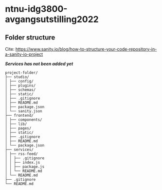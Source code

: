 # ntnu-idg3800-avgangsutstilling2022

## Folder structure

Cite: https://www.sanity.io/blog/how-to-structure-your-code-repository-in-a-sanity-io-project

**_Services has not been added yet_**

```
project-folder/
├── studio/
│ ├── config/
│ ├── plugins/
│ ├── schemas/
│ ├── static/
│ ├── .gitignore
│ ├── README.md
│ ├── package.json
│ └── sanity.json
├── frontend/
│ ├── components/
│ ├── lib/
│ ├── pages/
│ ├── static/
│ ├── .gitignore
│ ├── README.md
│ └── package.json
├── services/
│ ├── rss-feed/
│ │ ├── .gitignore
│ │ ├── index.js
│ │ ├── package.js
│ │ └── README.md
│ └── README.md
├── .gitignore
└── README.md
```
